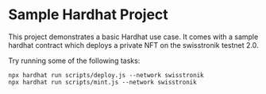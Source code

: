 # Sample Hardhat Project

This project demonstrates a basic Hardhat use case. It comes with a sample hardhat contract which deploys a private NFT on the swisstronik testnet 2.0.

Try running some of the following tasks:

```shell
npx hardhat run scripts/deploy.js --network swisstronik
npx hardhat run scripts/mint.js --network swisstronik

```
